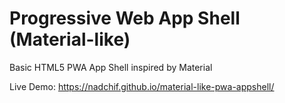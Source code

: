 # Progressive Web App Shell (Material-like)
Basic HTML5 PWA App Shell inspired by Material

Live Demo:
https://nadchif.github.io/material-like-pwa-appshell/
